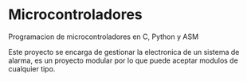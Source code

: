 # Microcontroladores
Programacion de microcontroladores en C, Python y ASM

Este proyecto se encarga de gestionar la electronica de un sistema de alarma, es un proyecto modular por lo que puede aceptar modulos de cualquier tipo.
